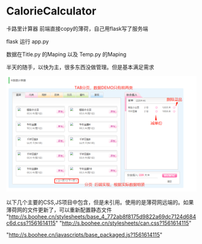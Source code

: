 # CalorieCalculator
卡路里计算器 前端直接copy的薄荷，自己用flask写了服务端


flask 运行 app.py

数据在Title.py 的Maping 以及 Temp.py 的Maping 


半天的随手，以快为主，很多东西没做管理。但是基本满足需求  



![](https://github.com/liufeng3486/CalorieCalculator/blob/master/1.png?raw=true)


以下几个主要的CSS,JS项目中包含，但是未引用。使用的是薄荷网远端的。如果薄荷网的文件更新了，可以重新配置静态文件
"http://s.boohee.cn/stylesheets/base_4_772ab8f8175d9822a69dc7124d684c6d.css?1561614115"
"http://s.boohee.cn/stylesheets/can.css?1561614115"

"http://s.boohee.cn/javascripts/base_packaged.js?1561614115" 
